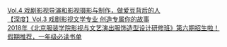   
[Vol.4 戏剧影视导演和影视摄影与制作，做爱豆背后的人](http://www.dianyue.me/archives/167/mzg4c7h8q3yyq0td/)  
[【深度】Vol.3 戏剧影视文学专业 创造专属你的故事](http://www.dianyue.me/archives/154/f8ytb1q9852krpj7/)  
[2018年《北京服装学院影视与文艺演出服饰造型设计研修班》第六期招生啦！](http://www.dianyue.me/archives/740/v1ef1m8s9o5mxwof/)  
[假期推荐，一年级必读书单](http://www.dianyue.me/archives/055/qy6bxbghxqljxcf8/)